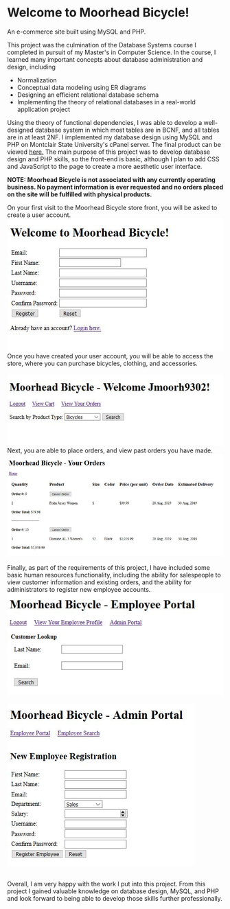 # Welcome to Moorhead Bicycle!
An e-commerce site built using MySQL and PHP.  

This project was the culmination of the Database Systems course I completed in pursuit of my Master's in Computer Science. In the course, I learned many important concepts about database administration and design, including

* Normalization
* Conceptual data modeling using ER diagrams
* Designing an efficient relational database schema
* Implementing the theory of relational databases in a real-world application project

Using the theory of functional dependencies, I was able to develop a well-designed database system in which most tables are in BCNF, and all tables are in at least 2NF. I implemented my database design using MySQL and PHP on Montclair State University's cPanel server. The final product can be viewed [here.](http://cyan.csam.montclair.edu/~moorhjef) The main purpose of this project was to develop database design and PHP skills, so the front-end is basic, although I plan to add CSS and JavaScript to the page to create a more aesthetic user interface. 
  
**NOTE: Moorhead Bicycle is not associated with any currently operating business. No payment information is ever requested and no orders placed on the site will be fulfilled with physical products.**  
  
On your first visit to the Moorhead Bicycle store front, you will be asked to create a user account.  
![Moorhead Bicycle registration page](https://github.com/Jeff-Moorhead/Moorhead_Bicycle/blob/master/screencaps/registration.JPG)  
Once you have created your user account, you will be able to access the store, where you can purchase bicycles, clothing, and accessories.</br>  
![main page](https://github.com/Jeff-Moorhead/Moorhead_Bicycle/blob/master/screencaps/main.JPG)</br>
Next, you are able to place orders, and view past orders you have made.
![orders](https://github.com/Jeff-Moorhead/Moorhead_Bicycle/blob/master/screencaps/orders.JPG)</br></br>
Finally, as part of the requirements of this project, I have included some basic human resources functionality, including the ability for salespeople to view customer information and existing orders, and the ability for administrators to register new employee accounts. </br> 
![employee portal](https://github.com/Jeff-Moorhead/Moorhead_Bicycle/blob/master/screencaps/employeeportal.JPG)</br></br>
![employee registration](https://github.com/Jeff-Moorhead/Moorhead_Bicycle/blob/master/screencaps/employeeregistration.JPG)</br></br>  
  
Overall, I am very happy with the work I put into this project. From this project I gained valuable knowledge on database design, MySQL, and PHP and look forward to being able to develop those skills further professionally.
